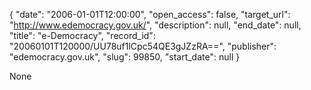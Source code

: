 {
  "date": "2006-01-01T12:00:00", 
  "open_access": false, 
  "target_url": "http://www.edemocracy.gov.uk/", 
  "description": null, 
  "end_date": null, 
  "title": "e-Democracy", 
  "record_id": "20060101T120000/UU78uf1lCpc54QE3gJZzRA==", 
  "publisher": "edemocracy.gov.uk", 
  "slug": 99850, 
  "start_date": null
}

None